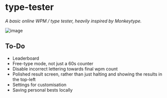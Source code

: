 # type-tester
*A basic online WPM / type tester, heavily inspired by Monkeytype.*

![image](https://github.com/kyleajw/type-tester/assets/73966202/27f5731a-8aa0-4603-b213-753f256a90ee)


## To-Do
* Leaderboard
* Free-type mode, not just a 60s counter
* Disable incorrect lettering towards final wpm count
* Polished result screen, rather than just halting and showing the results in the top-left
* Settings for customisation
* Saving personal bests locally
